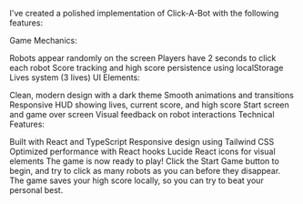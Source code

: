 I've created a polished implementation of Click-A-Bot with the following features:

Game Mechanics:

Robots appear randomly on the screen
Players have 2 seconds to click each robot
Score tracking and high score persistence using localStorage
Lives system (3 lives)
UI Elements:

Clean, modern design with a dark theme
Smooth animations and transitions
Responsive HUD showing lives, current score, and high score
Start screen and game over screen
Visual feedback on robot interactions
Technical Features:

Built with React and TypeScript
Responsive design using Tailwind CSS
Optimized performance with React hooks
Lucide React icons for visual elements
The game is now ready to play! Click the Start Game button to begin, and try to click as many robots as you can before they disappear. The game saves your high score locally, so you can try to beat your personal best.
